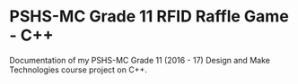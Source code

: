# PSHS-MC Grade 11 RFID Raffle Game - C++

Documentation of my PSHS-MC Grade 11 (2016 - 17) Design and Make Technologies course project on C++.
